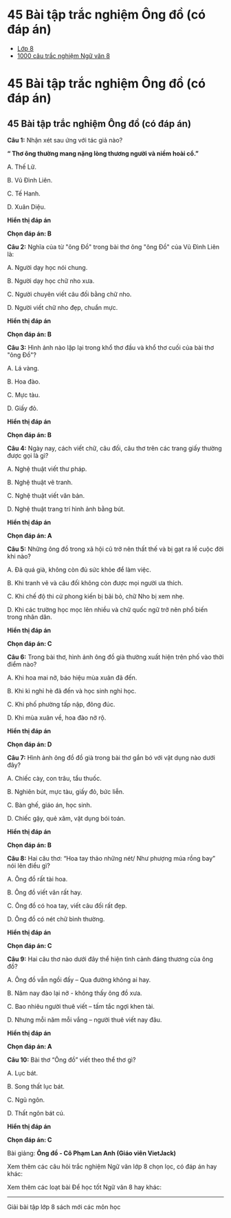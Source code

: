 # 45 Bài tập trắc nghiệm Ông đồ (có đáp án)

  * [Lớp 8](https://vietjack.com/series/lop-8.jsp)
  * [1000 câu trắc nghiệm Ngữ văn 8](https://vietjack.com/ngu-van-8/trac-nghiem-ngu-van-lop-8.jsp)



# 45 Bài tập trắc nghiệm Ông đồ (có đáp án)

## 45 Bài tập trắc nghiệm Ông đồ (có đáp án)

**Câu 1:** Nhận xét sau ứng với tác giả nào?

**“ Thơ ông thường mang nặng lòng thương người và niềm hoài cổ.”**

A. Thế Lữ.

B. Vũ Đình Liên.

C. Tế Hanh.

D. Xuân Diệu.

**Hiển thị đáp án**

**Chọn đáp án: B**

**Câu 2:** Nghĩa của từ "ông Đồ" trong bài thơ ông "ông Đồ" của Vũ Đình Liên là:

A. Người dạy học nói chung.

B. Người dạy học chữ nho xưa. 

C. Người chuyên viết câu đối bằng chữ nho.

D. Người viết chữ nho đẹp, chuẩn mực.

**Hiển thị đáp án**

**Chọn đáp án: B**

**Câu 3:** Hình ảnh nào lặp lại trong khổ thơ đầu và khổ thơ cuối của bài thơ "ông Đồ"? 

A. Lá vàng.

B. Hoa đào.

C. Mực tàu.

D. Giấy đỏ.

**Hiển thị đáp án**

**Chọn đáp án: B**

**Câu 4:** Ngày nay, cách viết chữ, câu đối, câu thơ trên các trang giấy thường được gọi là gì?

A. Nghệ thuật viết thư pháp.

B. Nghệ thuật vẽ tranh.

C. Nghệ thuật viết văn bản. 

D. Nghệ thuật trang trí hình ảnh bằng bút. 

**Hiển thị đáp án**

**Chọn đáp án: A**

**Câu 5:** Những ông đồ trong xã hội cũ trở nên thất thế và bị gạt ra lề cuộc đời khi nào?

A. Đã quá già, không còn đủ sức khỏe để làm việc.

B. Khi tranh vẽ và câu đối không còn được mọi người ưa thích.

C. Khi chế độ thi cử phong kiến bị bãi bỏ, chữ Nho bị xem nhẹ.

D. Khi các trường học mọc lên nhiều và chữ quốc ngữ trở nên phổ biến trong nhân dân.

**Hiển thị đáp án**

**Chọn đáp án: C**

**Câu 6:** Trong bài thơ, hình ảnh ông đồ già thường xuất hiện trên phố vào thời điểm nào?

A. Khi hoa mai nở, báo hiệu mùa xuân đã đến.

B. Khi kì nghỉ hè đã đến và học sinh nghỉ học.

C. Khi phố phường tấp nập, đông đúc.

D. Khi mùa xuân về, hoa đào nở rộ.

**Hiển thị đáp án**

**Chọn đáp án: D**

**Câu 7:** Hình ảnh ông đồ đồ già trong bài thơ gắn bó với vật dụng nào dưới đây?

A. Chiếc cày, con trâu, tẩu thuốc.

B. Nghiên bút, mực tàu, giấy đỏ, bức liễn.

C. Bàn ghế, giáo án, học sinh.

D. Chiếc gậy, quẻ xâm, vật dụng bói toán.

**Hiển thị đáp án**

**Chọn đáp án: B**

**Câu 8:** Hai câu thơ: “Hoa tay thảo những nét/ Như phượng múa rồng bay” nói lên điều gì? 

A. Ông đồ rất tài hoa.

B. Ông đồ viết văn rất hay.

C. Ông đồ có hoa tay, viết câu đối rất đẹp.

D. Ông đồ có nét chữ bình thường.

**Hiển thị đáp án**

**Chọn đáp án: C**

**Câu 9:** Hai câu thơ nào dưới đây thể hiện tình cảnh đáng thương của ông đồ?

A. Ông đồ vẫn ngồi đấy – Qua đường không ai hay.

B. Năm nay đào lại nở - không thấy ông đồ xưa.

C. Bao nhiêu người thuê viết – tấm tắc ngợi khen tài.

D. Nhưng mỗi năm mỗi vắng – người thuê viết nay đâu.

**Hiển thị đáp án**

**Chọn đáp án: A**

**Câu 10:** Bài thơ “Ông đồ” viết theo thể thơ gì? 

A. Lục bát.

B. Song thất lục bát.

C. Ngũ ngôn.

D. Thất ngôn bát cú.

**Hiển thị đáp án**

**Chọn đáp án: C**

Bài giảng: **Ông đồ - Cô Phạm Lan Anh (Giáo viên VietJack)**

Xem thêm các câu hỏi trắc nghiệm Ngữ văn lớp 8 chọn lọc, có đáp án hay khác:

Xem thêm các loạt bài Để học tốt Ngữ văn 8 hay khác:

* * *

Giải bài tập lớp 8 sách mới các môn học
